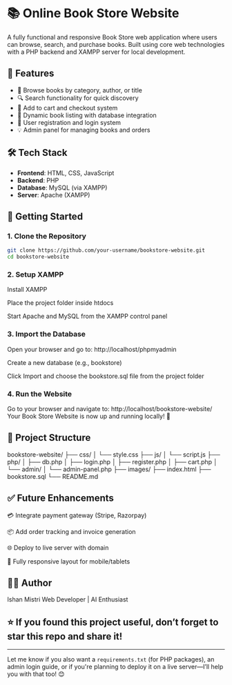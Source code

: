 # 📚 Online Book Store Website

A fully functional and responsive Book Store web application where users can browse, search, and purchase books. Built using core web technologies with a PHP backend and XAMPP server for local development.

## 🌟 Features

- 📖 Browse books by category, author, or title
- 🔍 Search functionality for quick discovery
- 🛒 Add to cart and checkout system
- 🧾 Dynamic book listing with database integration
- 👤 User registration and login system
- 💡 Admin panel for managing books and orders

## 🛠️ Tech Stack

- **Frontend**: HTML, CSS, JavaScript
- **Backend**: PHP
- **Database**: MySQL (via XAMPP)
- **Server**: Apache (XAMPP)

## 🚀 Getting Started

### 1. Clone the Repository
  ```bash
  git clone https://github.com/your-username/bookstore-website.git
  cd bookstore-website
  ```

### 2. Setup XAMPP

Install XAMPP

Place the project folder inside htdocs

Start Apache and MySQL from the XAMPP control panel

### 3. Import the Database

Open your browser and go to: http://localhost/phpmyadmin

Create a new database (e.g., bookstore)

Click Import and choose the bookstore.sql file from the project folder

### 4. Run the Website
Go to your browser and navigate to:
 http://localhost/bookstore-website/
Your Book Store Website is now up and running locally! 🎉

## 📁 Project Structure
bookstore-website/
├── css/
│   └── style.css
├── js/
│   └── script.js
├── php/
│   ├── db.php
│   ├── login.php
│   ├── register.php
│   ├── cart.php
│   └── admin/
│       └── admin-panel.php
├── images/
├── index.html
├── bookstore.sql
└── README.md

## ✅ Future Enhancements
💳 Integrate payment gateway (Stripe, Razorpay)

📦 Add order tracking and invoice generation

🌐 Deploy to live server with domain

📱 Fully responsive layout for mobile/tablets

## 🙋‍♂️ Author
Ishan Mistri
Web Developer | AI Enthusiast

## ⭐ If you found this project useful, don’t forget to star this repo and share it!


---

Let me know if you also want a `requirements.txt` (for PHP packages), an admin login guide, or if you're planning to deploy it on a live server—I’ll help you with that too! 😊
